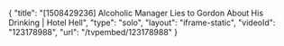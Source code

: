 {
    "title": "[1508429236] Alcoholic Manager Lies to Gordon About His Drinking | Hotel Hell",
    "type": "solo",
    "layout": "iframe-static",
    "videoId": "123178988",
    "url": "\/tvpembed\/123178988"
}